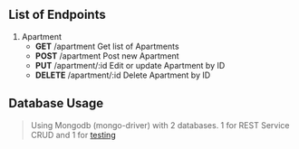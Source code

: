 ## List of Endpoints
1. Apartment
   - **GET**    /apartment      Get list of Apartments
   - **POST**   /apartment      Post new Apartment
   - **PUT**    /apartment/:id  Edit or update Apartment by ID
   - **DELETE** /apartment/:id  Delete Apartment by ID

## Database Usage
> Using Mongodb (mongo-driver) with 2 databases. 1 for REST Service CRUD and 1 for [testing](https://github.com/daffa99/spacestock-test-BE/blob/master/Assignment-7/controllers/apartment_test.go)